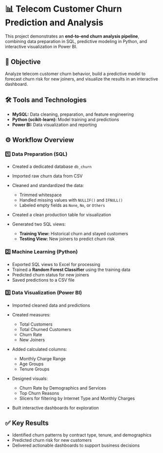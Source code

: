 # 📊 Telecom Customer Churn Prediction and Analysis

This project demonstrates an **end-to-end churn analysis pipeline**, combining data preparation in SQL, predictive modeling in Python, and interactive visualization in Power BI.

## 🎯  Objective

Analyze telecom customer churn behavior, build a predictive model to forecast churn risk for new joiners, and visualize the results in an interactive dashboard.

## 🛠  Tools and Technologies

* **MySQL:** Data cleaning, preparation, and feature engineering
* **Python (scikit-learn):** Model training and predictions
* **Power BI:** Data visualization and reporting


## ⚙️ Workflow Overview

### 1️⃣ Data Preparation (SQL)

* Created a dedicated database `db_churn`
* Imported raw churn data from CSV
* Cleaned and standardized the data:

  * Trimmed whitespace
  * Handled missing values with `NULLIF()` and `IFNULL()`
  * Labeled empty fields as `None`, `No`, or `Others`
* Created a clean production table for visualization
* Generated two SQL views:

  * **Training View:** Historical churn and stayed customers
  * **Testing View:** New joiners to predict churn risk


### 2️⃣ Machine Learning (Python)

* Exported SQL views to Excel for processing
* Trained a **Random Forest Classifier** using the training data
* Predicted churn status for new joiners
* Saved predictions to a CSV file


### 3️⃣ Data Visualization (Power BI)

* Imported cleaned data and predictions
* Created measures:

  * Total Customers
  * Total Churned Customers
  * Churn Rate
  * New Joiners
* Added calculated columns:

  * Monthly Charge Range
  * Age Groups
  * Tenure Groups
* Designed visuals:

  * Churn Rate by Demographics and Services
  * Top Churn Reasons
  * Slicers for filtering by Internet Type and Monthly Charges
* Built interactive dashboards for exploration


## ✅ Key Results

* Identified churn patterns by contract type, tenure, and demographics
* Predicted churn risk for new customers
* Delivered actionable dashboards to support business decisions



